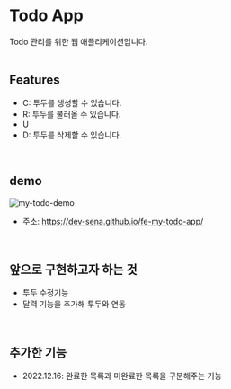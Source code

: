 # Todo App

Todo 관리를 위한 웹 애플리케이션입니다.
<br />
<br />


## Features
- C: 투두를 생성할 수 있습니다.
- R: 투두를 불러올 수 있습니다.
- U
- D: 투두를 삭제할 수 있습니다.
<br />

## demo
![my-todo-demo](https://user-images.githubusercontent.com/111357232/208041057-0d465fb6-2cae-4632-ae53-0e5f5bf79aef.gif)
- 주소: https://dev-sena.github.io/fe-my-todo-app/
<br />

## 앞으로 구현하고자 하는 것
- 투두 수정기능
- 달력 기능을 추가해 투두와 연동
<br />

## 추가한 기능
- 2022.12.16: 완료한 목록과 미완료한 목록을 구분해주는 기능 
